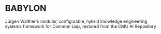 # BABYLON

Jürgen Walther's modular, configurable, hybrid knowledge engineering systems framework for Common Lisp, restored from the CMU AI Repository
